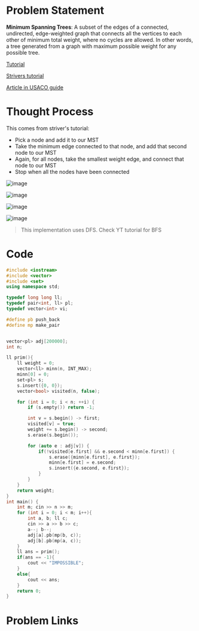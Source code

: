 # Problem Statement
**Minimum Spanning Trees**: A subset of the edges of a connected, undirected, edge-weighted graph that connects all the vertices to each other of minimum total weight, where no cycles are allowed.
In other words, a tree generated from a graph with maximum possible weight for any possible tree.

[Tutorial](https://www.youtube.com/watch?v=Vw-sktU1zmc&list=PL-Jc9J83PIiHfqDcLZMcO9SsUDY4S3a-v&index=16)

[Strivers tutorial](https://www.youtube.com/watch?v=HnD676J56ak)

[Article in USACO guide](https://usaco.guide/CPH.pdf#page=157)

# Thought Process

This comes from striver's tutorial:
- Pick a node and add it to our MST
- Take the minimum edge connected to that node, and add that second node to our MST
- Again, for all nodes, take the smallest weight edge, and connect that node to our MST
- Stop when all the nodes have been connected

![image](https://user-images.githubusercontent.com/10897423/138690742-0557dc0e-58b9-47dd-9fc0-ac0e5ddb0842.png)

![image](https://user-images.githubusercontent.com/10897423/138690783-bb46624c-1d85-4142-96ba-bbd5a2a2e879.png)

![image](https://user-images.githubusercontent.com/10897423/138690809-fa38573d-9d70-4069-bcf3-585cc60236d7.png)

![image](https://user-images.githubusercontent.com/10897423/138690845-5b9d4085-435a-4e1c-aaac-311981577123.png)


> This implementation uses DFS. Check YT tutorial for BFS

# Code
```cpp
#include <iostream>
#include <vector>
#include <set>
using namespace std;

typedef long long ll;
typedef pair<int, ll> pl;
typedef vector<int> vi;

#define pb push_back
#define mp make_pair


vector<pl> adj[200000];
int n;

ll prim(){
	ll weight = 0;
	vector<ll> minn(n, INT_MAX);
	minn[0] = 0;
	set<pl> s;
	s.insert({0, 0});
	vector<bool> visited(n, false);

	for (int i = 0; i < n; ++i) {
		if (s.empty()) return -1;

		int v = s.begin() -> first;
		visited[v] = true;
		weight += s.begin() -> second;
		s.erase(s.begin());

		for (auto e : adj[v]) {
			if(!visited[e.first] && e.second < minn[e.first]) {
				s.erase({minn[e.first], e.first});
				minn[e.first] = e.second;
				s.insert({e.second, e.first});
			}
		}
	}
	return weight;
}
int main() {
	int m; cin >> n >> m;
	for (int i = 0; i < m; i++){
		int a, b; ll c;
		cin >> a >> b >> c;
		a--; b--;
		adj[a].pb(mp(b, c));
		adj[b].pb(mp(a, c));
	}
	ll ans = prim();
	if(ans == -1){
		cout << "IMPOSSIBLE";
	}
	else{
		cout << ans;
	}
	return 0;
}
```

# Problem Links
